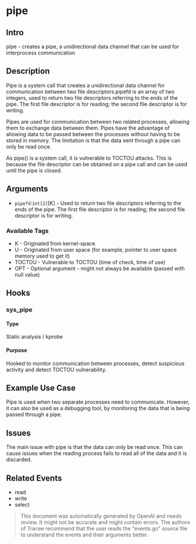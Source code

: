 
# pipe

## Intro
pipe - creates a pipe, a unidirectional data channel that can be used for interprocess communication

## Description
Pipe is a system call that creates a unidirectional data channel for communication between two file descriptors.pipefd is an array of two integers, used to return two file descriptors referring to the ends of the pipe. The first file descriptor is for reading; the second file descriptor is for writing.

Pipes are used for communication between two related processes, allowing them to exchange data between them. Pipes have the advantage of allowing data to be passed between the processes without having to be stored in memory. The limitation is that the data sent through a pipe can only be read once.

As pipe() is a system call, it is vulnerable to TOCTOU attacks. This is because the file descriptor can be obtained on a pipe call and can be used until the pipe is closed.

## Arguments
* `pipefd`:`int[2]`[K] - Used to return two file descriptors referring to the ends of the pipe. The first file descriptor is for reading; the second file descriptor is for writing.

### Available Tags
* K - Originated from kernel-space.
* U - Originated from user space (for example, pointer to user space memory used to get it)
* TOCTOU - Vulnerable to TOCTOU (time of check, time of use)
* OPT - Optional argument - might not always be available (passed with null value)

## Hooks
### sys_pipe
#### Type
Static analysis / kprobe
#### Purpose
Hooked to monitor communication between processes, detect suspicious activity and detect TOCTOU vulnerability. 

## Example Use Case
Pipe is used when two separate processes need to communicate. However, it can also be used as a debugging tool, by monitoring the data that is being passed through a pipe.

## Issues
The main issue with pipe is that the data can only be read once. This can cause issues when the reading process fails to read all of the data and it is discarded.

## Related Events
* read
* write
* select

> This document was automatically generated by OpenAI and needs review. It might
> not be accurate and might contain errors. The authors of Tracee recommend that
> the user reads the "events.go" source file to understand the events and their
> arguments better.
